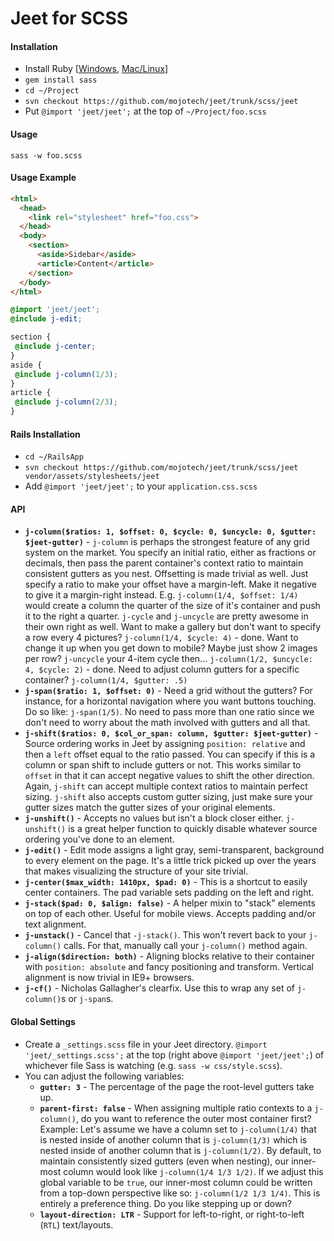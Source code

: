 # Jeet for SCSS

#### Installation
- Install Ruby [[Windows](http://rubyinstaller.org/), [Mac/Linux](https://github.com/sstephenson/rbenv)]
- `gem install sass`
- `cd ~/Project`
- `svn checkout https://github.com/mojotech/jeet/trunk/scss/jeet`
- Put `@import 'jeet/jeet';` at the top of `~/Project/foo.scss`

#### Usage
```
sass -w foo.scss
```

#### Usage Example
```html
<html>
  <head>
    <link rel="stylesheet" href="foo.css">
  </head>
  <body>
    <section>
      <aside>Sidebar</aside>
      <article>Content</article>
    </section>
  </body>
</html>
```

```scss
@import 'jeet/jeet';
@include j-edit;

section {
 @include j-center;
}
aside {
 @include j-column(1/3);
}
article {
 @include j-column(2/3);
}
```

#### Rails Installation
- `cd ~/RailsApp`
- `svn checkout https://github.com/mojotech/jeet/trunk/scss/jeet vendor/assets/stylesheets/jeet`
- Add `@import 'jeet/jeet';` to your `application.css.scss`

#### API
- **`j-column($ratios: 1, $offset: 0, $cycle: 0, $uncycle: 0, $gutter: $jeet-gutter)`** - `j-column` is perhaps the strongest feature of any grid system on the market. You specify an initial ratio, either as fractions or decimals, then pass the parent container's context ratio to maintain consistent gutters as you nest. Offsetting is made trivial as well. Just specify a ratio to make your offset have a margin-left. Make it negative to give it a margin-right instead. E.g. `j-column(1/4, $offset: 1/4)` would create a column the quarter of the size of it's container and push it to the right a quarter. `j-cycle` and `j-uncycle` are pretty awesome in their own right as well. Want to make a gallery but don't want to specify a row every 4 pictures? `j-column(1/4, $cycle: 4)` - done. Want to change it up when you get down to mobile? Maybe just show 2 images per row? `j-uncycle` your 4-item cycle then... `j-column(1/2, $uncycle: 4, $cycle: 2)` - done. Need to adjust column gutters for a specific container? `j-column(1/4, $gutter: .5)`
- **`j-span($ratio: 1, $offset: 0)`** - Need a grid without the gutters? For instance, for a horizontal navigation where you want buttons touching. Do so like: `j-span(1/5)`. No need to pass more than one ratio since we don't need to worry about the math involved with gutters and all that.
- **`j-shift($ratios: 0, $col_or_span: column, $gutter: $jeet-gutter)`** - Source ordering works in Jeet by assigning `position: relative` and then a `left` offset equal to the ratio passed. You can specify if this is a column or span shift to include gutters or not. This works similar to `offset` in that it can accept negative values to shift the other direction. Again, `j-shift` can accept multiple context ratios to maintain perfect sizing. `j-shift` also accepts custom gutter sizing, just make sure your gutter sizes match the gutter sizes of your original elements.
- **`j-unshift()`** - Accepts no values but isn't a block closer either. `j-unshift()` is a great helper function to quickly disable whatever source ordering you've done to an element.
- **`j-edit()`** - Edit mode assigns a light gray, semi-transparent, background to every element on the page. It's a little trick picked up over the years that makes visualizing the structure of your site trivial.
- **`j-center($max_width: 1410px, $pad: 0)`** - This is a shortcut to easily center containers. The pad variable sets padding on the left and right.
- **`j-stack($pad: 0, $align: false)`** - A helper mixin to "stack" elements on top of each other. Useful for mobile views. Accepts padding and/or text alignment.
- **`j-unstack()`** - Cancel that `-j-stack()`. This won't revert back to your `j-column()` calls. For that, manually call your `j-column()` method again.
- **`j-align($direction: both)`** - Aligning blocks relative to their container with `position: absolute` and fancy positioning and transform. Vertical alignment is now trivial in IE9+ browsers.
- **`j-cf()`** - Nicholas Gallagher's clearfix. Use this to wrap any set of `j-column()`s or `j-span`s.


#### Global Settings
- Create a `_settings.scss` file in your Jeet directory. `@import 'jeet/_settings.scss';` at the top (right above `@import 'jeet/jeet';`) of whichever file Sass is watching (e.g. `sass -w css/style.scss`).
- You can adjust the following variables:
  - **`gutter: 3`** - The percentage of the page the root-level gutters take up.
  - **`parent-first: false`** - When assigning multiple ratio contexts to a `j-column()`, do you want to reference the outer most container first? Example: Let's assume we have a column set to `j-column(1/4)` that is nested inside of another column that is `j-column(1/3)` which is nested inside of another column that is `j-column(1/2)`. By default, to maintain consistently sized gutters (even when nesting), our inner-most column would look like `j-column(1/4 1/3 1/2)`. If we adjust this global variable to be `true`, our inner-most column could be written from a top-down perspective like so: `j-column(1/2 1/3 1/4)`. This is entirely a preference thing. Do you like stepping up or down?
  - **`layout-direction: LTR`** - Support for left-to-right, or right-to-left (`RTL`) text/layouts.
